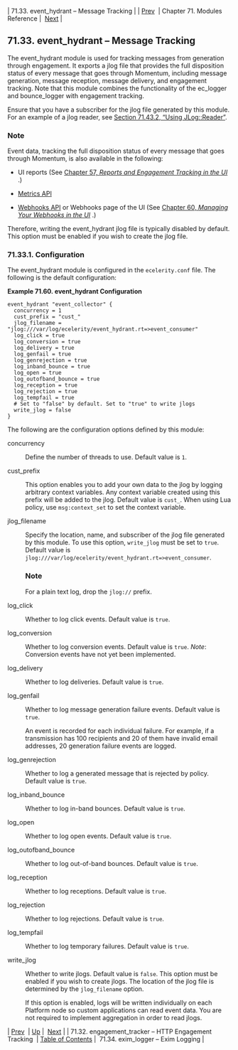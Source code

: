 | 71.33. event_hydrant – Message Tracking |
| [Prev](modules.engage_tracker)  | Chapter 71. Modules Reference |  [Next](modules.exim_logger) |

## 71.33. event_hydrant – Message Tracking

<a class="indexterm" name="idp21748032"></a>

The event_hydrant module is used for tracking messages from generation through engagement. It exports a jlog file that provides the full disposition status of every message that goes through Momentum, including message generation, message reception, message delivery, and engagement tracking. Note that this module combines the functionality of the ec_logger and bounce_logger with engagement tracking.

Ensure that you have a subscriber for the jlog file generated by this module. For an example of a jlog reader, see [Section 71.43.2, “Using JLog::Reader”](modules.jlog#modules.jlog.reader "71.43.2. Using JLog::Reader").

### Note

Event data, tracking the full disposition status of every message that goes through Momentum, is also available in the following:

*   UI reports (See [Chapter 57, *Reports and Engagement Tracking in the UI*](web-ui.reports "Chapter 57. Reports and Engagement Tracking in the UI") .)

*   [Metrics API](https://support.messagesystems.com/docs/web-rest/v1_index.html)

*   [Webhooks API](https://support.messagesystems.com/docs/web-rest/v1_index.html) or Webhooks page of the UI (See [Chapter 60, *Managing Your Webhooks in the UI*](web-ui.webhooks "Chapter 60. Managing Your Webhooks in the UI") .)

Therefore, writing the event_hydrant jlog file is typically disabled by default. This option must be enabled if you wish to create the jlog file.

### 71.33.1. Configuration

The event_hydrant module is configured in the `ecelerity.conf` file. The following is the default configuration:

<a name="modules.event_hydrant.configuration.example"></a>

**Example 71.60. event_hydrant Configuration**

```
event_hydrant "event_collector" {
  concurrency = 1
  cust_prefix = "cust_"
  jlog_filename = "jlog:///var/log/ecelerity/event_hydrant.rt=>event_consumer"
  log_click = true
  log_conversion = true
  log_delivery = true
  log_genfail = true
  log_genrejection = true
  log_inband_bounce = true
  log_open = true
  log_outofband_bounce = true
  log_reception = true
  log_rejection = true
  log_tempfail = true
  # Set to "false" by default. Set to "true" to write jlogs
  write_jlog = false
}
```

The following are the configuration options defined by this module:

<dl class="variablelist">

<dt>concurrency</dt>

<dd>

Define the number of threads to use. Default value is `1`.

</dd>

<dt>cust_prefix</dt>

<dd>

This option enables you to add your own data to the jlog by logging arbitrary context variables. Any context variable created using this prefix will be added to the jlog. Default value is `cust_`. When using Lua policy, use `msg:context_set` to set the context variable.

</dd>

<dt>jlog_filename</dt>

<dd>

Specify the location, name, and subscriber of the jlog file generated by this module. To use this option, `write_jlog` must be set to `true`. Default value is `jlog:///var/log/ecelerity/event_hydrant.rt=>event_consumer`.

### Note

For a plain text log, drop the `jlog://` prefix.

</dd>

<dt>log_click</dt>

<dd>

Whether to log click events. Default value is `true`.

</dd>

<dt>log_conversion</dt>

<dd>

Whether to log conversion events. Default value is `true`. *Note*: Conversion events have not yet been implemented.

</dd>

<dt>log_delivery</dt>

<dd>

Whether to log deliveries. Default value is `true`.

</dd>

<dt>log_genfail</dt>

<dd>

Whether to log message generation failure events. Default value is `true`.

An event is recorded for each individual failure. For example, if a transmission has 100 recipients and 20 of them have invalid email addresses, 20 generation failure events are logged.

</dd>

<dt>log_genrejection</dt>

<dd>

Whether to log a generated message that is rejected by policy. Default value is `true`.

</dd>

<dt>log_inband_bounce</dt>

<dd>

Whether to log in-band bounces. Default value is `true`.

</dd>

<dt>log_open</dt>

<dd>

Whether to log open events. Default value is `true`.

</dd>

<dt>log_outofband_bounce</dt>

<dd>

Whether to log out-of-band bounces. Default value is `true`.

</dd>

<dt>log_reception</dt>

<dd>

Whether to log receptions. Default value is `true`.

</dd>

<dt>log_rejection</dt>

<dd>

Whether to log rejections. Default value is `true`.

</dd>

<dt>log_tempfail</dt>

<dd>

Whether to log temporary failures. Default value is `true`.

</dd>

<dt>write_jlog</dt>

<dd>

Whether to write jlogs. Default value is `false`. This option must be enabled if you wish to create jlogs. The location of the jlog file is determined by the `jlog_filename` option.

If this option is enabled, logs will be written individually on each Platform node so custom applications can read event data. You are not required to implement aggregation in order to read jlogs.

</dd>

</dl>

| [Prev](modules.engage_tracker)  | [Up](modules) |  [Next](modules.exim_logger) |
| 71.32. engagement_tracker – HTTP Engagement Tracking  | [Table of Contents](index) |  71.34. exim_logger – Exim Logging |

